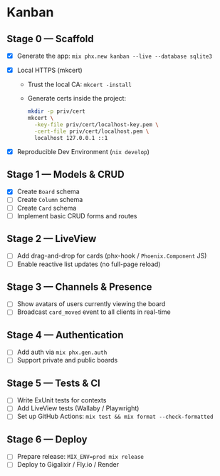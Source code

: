 # Kanban

## Stage 0 — Scaffold

- [x] Generate the app: `mix phx.new kanban --live --database sqlite3`
- [x] Local HTTPS (mkcert)

  - Trust the local CA: `mkcert -install`
  - Generate certs inside the project:

    ```bash
    mkdir -p priv/cert
    mkcert \
      -key-file priv/cert/localhost-key.pem \
      -cert-file priv/cert/localhost.pem \
      localhost 127.0.0.1 ::1
    ```

- [x] Reproducible Dev Environment (`nix develop`)

## Stage 1 — Models & CRUD

- [x] Create `Board` schema
- [ ] Create `Column` schema
- [ ] Create `Card` schema
- [ ] Implement basic CRUD forms and routes

## Stage 2 — LiveView

- [ ] Add drag-and-drop for cards (phx-hook / `Phoenix.Component` JS)
- [ ] Enable reactive list updates (no full-page reload)

## Stage 3 — Channels & Presence

- [ ] Show avatars of users currently viewing the board
- [ ] Broadcast `card_moved` event to all clients in real-time

## Stage 4 — Authentication

- [ ] Add auth via `mix phx.gen.auth`
- [ ] Support private and public boards

## Stage 5 — Tests & CI

- [ ] Write ExUnit tests for contexts
- [ ] Add LiveView tests (Wallaby / Playwright)
- [ ] Set up GitHub Actions: `mix test && mix format --check-formatted`

## Stage 6 — Deploy

- [ ] Prepare release: `MIX_ENV=prod mix release`
- [ ] Deploy to Gigalixir / Fly.io / Render

